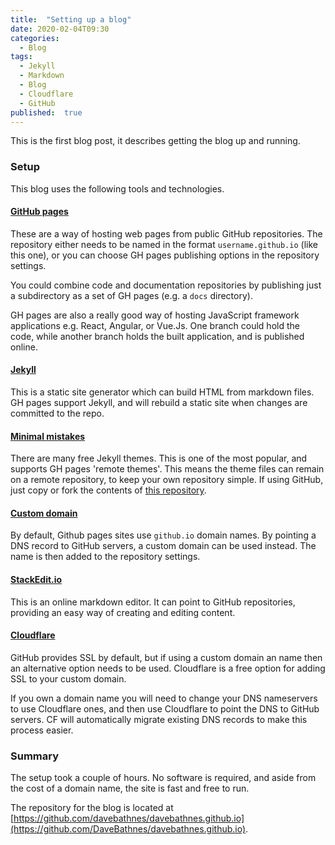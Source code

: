 ```yaml
---
title:  "Setting up a blog"  
date: 2020-02-04T09:30  
categories:  
  - Blog  
tags:  
  - Jekyll
  - Markdown
  - Blog
  - Cloudflare
  - GitHub
published:  true
---
```


This is the first blog post, it describes getting the blog up and running.

### Setup

This blog uses the following tools and technologies.

#### [GitHub pages](https://pages.github.com/)

These are a way of hosting web pages from public GitHub repositories. The repository either needs to be named in the format `username.github.io` (like this one), or you can choose GH pages publishing options in the repository settings.

You could combine code and documentation repositories by publishing just a subdirectory as a set of GH pages (e.g. a `docs` directory).

GH pages are also a really good way of hosting JavaScript framework applications e.g. React, Angular, or Vue.Js. One branch could hold the code, while another branch holds the built application, and is published online.

#### [Jekyll](https://jekyllrb.com/)

This is a static site generator which can build HTML from markdown files. GH pages support Jekyll, and will rebuild a static site when changes are committed to the repo.

#### [Minimal mistakes](https://mmistakes.github.io/minimal-mistakes/)

There are many free Jekyll themes. This is one of the most popular, and supports GH pages 'remote themes'. This means the theme files can remain on a remote repository, to keep your own repository simple. If using GitHub, just copy or fork the contents of [this repository](https://github.com/mmistakes/mm-github-pages-starter).

#### [Custom domain](https://help.github.com/en/github/working-with-github-pages/configuring-a-custom-domain-for-your-github-pages-site)

By default, Github pages sites use `github.io` domain names. By pointing a DNS record to GitHub servers, a custom domain can be used instead. The name is then added to the repository settings.

#### [StackEdit.io](https://stackedit.io/app)

This is an online markdown editor. It can point to GitHub repositories, providing an easy way of creating and editing content.

#### [Cloudflare](https://www.cloudflare.com/en-gb/)

GitHub provides SSL by default, but if using a custom domain an name then an alternative option needs to be used. Cloudflare is a free option for adding SSL to your custom domain.

If you own a domain name you will need to change your DNS nameservers to use Cloudflare ones, and then use Cloudflare to point the DNS to GitHub servers. CF will automatically migrate existing DNS records to make this process easier.

### Summary

The setup took a couple of hours. No software is required, and aside from the cost of a domain name, the site is fast and free to run.

The repository for the blog is located at [https://github.com/davebathnes/davebathnes.github.io](https://github.com/DaveBathnes/davebathnes.github.io).

<!--stackedit_data:
eyJwcm9wZXJ0aWVzIjoidGl0bGU6IFwiU2V0dGluZyB1cCBhIG
Jsb2dcIlxuZGF0ZTogMjAyMC0wMi0wNFQwOTozMFxuY2F0ZWdv
cmllczpcbiAgLSBibG9nXG50YWdzOlxuICAtIEpla3lsbFxuIC
AtIE1hcmtkb3duXG4gIC0gQmxvZ1xuICAtIENsb3VkZmxhcmVc
biAgLSBHaXRIdWJcbnB1Ymxpc2hlZDogZmFsc2VcblxuXG5cbi
IsImhpc3RvcnkiOlsyMTAxMzM3ODY2LDYzMjM2OTQxOCwtMzg4
MTU5MTkwLC0yMTI5MDE4NTE4LC0xNTExMTE3NjEzLC05NTczMz
c0MjIsODM3OTM0Nzc0LC01MDUzNzcyOV19
-->